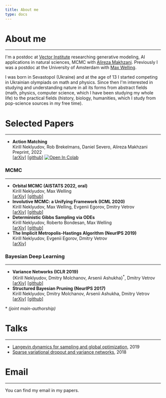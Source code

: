 ```yaml
---
title: About me
type: docs
---
```


# About me
---
I'm a postdoc at [Vector Institute](https://vectorinstitute.ai/) researching generative modeling, AI applications in natural sciences, MCMC with [Alireza Makhzani](http://alireza.ai). Previously I was a postdoc at the University of Amsterdam with [Max Welling](https://scholar.google.com/citations?user=8200InoAAAAJ). 



I was born in Sevastopol (Ukraine) and at the age of 13 I started competing in Ukrainian olympiads on math and physics. 
Since then I'm interested in studying and understanding nature in all its forms from abstract fields (math, physics, computer science, which I have been studying my whole life) to the practical fields (history, biology, humanities, which I study from pop-science sources in my free time).


# Selected Papers
---
- **Action Matching**\
Kirill Neklyudov, Rob Brekelmans, Daniel Severo, Alireza Makhzani\
Preprint, 2022\
[[arXiv]](https://arxiv.org/abs/2210.06662) [[github]](https://github.com/necludov/jam) [![Open In Colab](https://colab.research.google.com/assets/colab-badge.svg)](https://colab.research.google.com/drive/1-vGU7r8rvsA2m0VWQvzfnsn2pUWfOuYL?usp=sharing)
### MCMC
---
- **Orbital MCMC (AISTATS 2022, oral)**\
Kirill Neklyudov, Max Welling\
[[arXiv]](https://arxiv.org/abs/2010.08047) [[github]](https://github.com/necludov/oMCMC)
- **Involutive MCMC: a Unifying Framework  (ICML 2020)**\
Kirill Neklyudov, Max Welling, Evgenii Egorov, Dmitry Vetrov\
[[arXiv]](https://arxiv.org/abs/2006.16653) [[github]](https://github.com/necludov/iMCMC)
- **Deterministic Gibbs Sampling via ODEs**\
Kirill Neklyudov, Roberto Bondesan, Max Welling\
[[arXiv]](https://arxiv.org/abs/2106.10188) [[github]](https://github.com/necludov/continuous-gibbs)
- **The Implicit Metropolis-Hastings Algorithm (NeurIPS 2019)**\
Kirill Neklyudov, Evgenii Egorov, Dmitry Vetrov\
[[arXiv]](https://arxiv.org/abs/1906.03644)

### Bayesian Deep Learning
---
- **Variance Networks (ICLR 2019)**\
\{Kirill Neklyudov, Dmitry Molchanov, Arsenii Ashukha\}<sup>*</sup>, Dmitry Vetrov\
[[arXiv]](https://arxiv.org/abs/1803.03764) [[github]](https://github.com/da-molchanov/variance-networks)
- **Structured Bayesian Pruning (NeurIPS 2017)**\
Kirill Neklyudov, Dmitry Molchanov, Arsenii Ashukha, Dmitry Vetrov\
[[arXiv]](https://arxiv.org/abs/1705.07283) [[github]](https://github.com/necludov/group-sparsity-sbp)

\* *(joint main-authorship)*

# Talks
---
- [Langevin dynamics for sampling and global optimization](https://www.youtube.com/watch?v=3-KzIjoFJy4), 2019
- [Sparse variational dropout and variance networks](https://www.youtube.com/watch?v=UFpy4V2ONVY), 2018

# Email
---
You can find my email in my papers.
